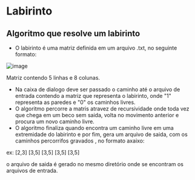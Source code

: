 # Labirinto
## Algoritmo que resolve um labirinto

- O labirinto é uma matriz definida em um arquivo .txt, no seguinte formato:

 ![image](https://github.com/euFilpeSilva/Labirinto/assets/79103757/536e4e8b-6e54-42b9-9d4f-5561bfb2b5ba)

 
 Matriz contendo 5 linhas e 8 colunas.


- Na caixa de dialogo deve ser passado o caminho até o arquivo de entrada contendo a matriz que representa o labirinto, onde "1" representa as paredes e "0" os caminhos livres.
- O algoritmo percorre a matris atravez de recursividade onde toda vez que chega em um beco sem saida, volta no movimento anterior e procura um novo caminho livre.
- O algoritmo finaliza quando encontra um caminho livre em uma extremidade do labirinto e por fim, gera um arquivo de saida, com os caminhos percorrifos gravados , no formato axaixo:
 
 ex:
  [2,3]
  [3,5]
  [3,5]
  [3,5]
  [3,5]
  
  o arquivo de saida é gerado no mesmo diretório onde se encontram os arquivos de entrada.
